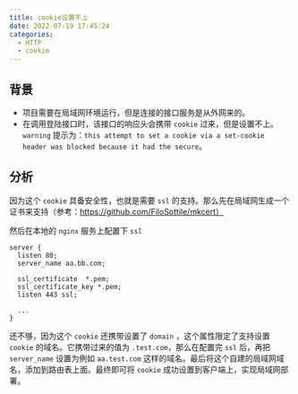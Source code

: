 ```yaml
---
title: cookie设置不上
date: 2022-07-19 17:45:24
categories:
  - HTTP
  - cookie
---
```


<div></div>

<!-- more -->

## 背景

- 项目需要在局域网环境运行，但是连接的接口服务是从外网来的。
- 在调用登陆接口时，该接口的响应头会携带 `cookie` 过来，但是设置不上。`warning` 提示为：`this attempt to set a cookie via a set-cookie header was blocked because it had the secure`。

## 分析

因为这个 `cookie` 具备安全性，也就是需要 `ssl` 的支持。那么先在局域网生成一个证书来支持（参考：https://github.com/FiloSottile/mkcert）

然后在本地的 `nginx` 服务上配置下 `ssl`

```nginx
server {
  listen 80;
  server_name aa.bb.com;

  ssl_certificate  *.pem;
  ssl_certificate_key *.pem;
  listen 443 ssl;

  ...
}
```

还不够，因为这个 `cookie` 还携带设置了 `domain` ，这个属性限定了支持设置 `cookie` 的域名。它携带过来的值为 `.test.com`，那么在配置完 `ssl` 后，再把 `server_name` 设置为例如 `aa.test.com` 这样的域名。最后将这个自建的局域网域名，添加到路由表上面。最终即可将 `cookie` 成功设置到客户端上，实现局域网部署。

